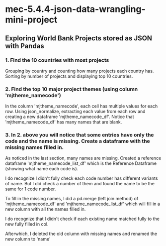 # mec-5.4.4-json-data-wrangling-mini-project

## Exploring World Bank Projects stored as JSON with Pandas

### 1. Find the 10 countries with most projects

Grouping by country and counting how many projects each country has. Sorting by number of projects and displaying top 10 countries.

### 2. Find the top 10 major project themes (using column 'mjtheme_namecode')

In the column 'mjtheme_namecode', each cell has multiple values for each row.
Using json_normalize, extracting each value from each row and creating a new dataframe 'mjtheme_namecode_df'.
Notice that 'mjtheme_namecode_df' has many names that are blank. 


### 3. In 2. above you will notice that some entries have only the code and the name is missing. Create a dataframe with the missing names filled in.

As noticed in the last section, many names are missing. 
Created a reference dataframe 'mjtheme_namecode_list_df' which is the Reference Dataframe (showing what name each code is). 

I do recognize I didn't fully check  each code number has different variants of name. But I did check a number of them and found the name to be the same for 1 code number.

To fill in the missing names, I did a pd.merge (left join method) of 'mjtheme_namecode_df' and 'mjtheme_namecode_list_df' which will fill in a new column with all the names filled in.

I do recognize that I didn't check if each existing name matched fully to the new fully filled in col.

Afterwhich, I deleted the old column with missing names and renamed the new column to 'name'
